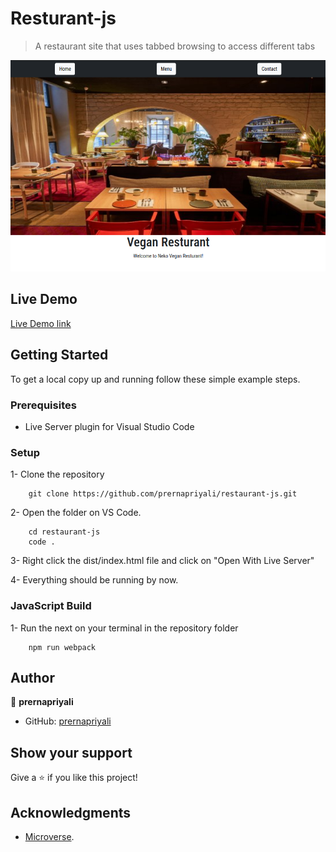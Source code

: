 # Resturant-js

> A restaurant site that uses tabbed browsing to access different tabs

![screenshot](./screen.png)

## Live Demo
[Live Demo link](https://prernapriyali.github.io/resturant_js/)

## Getting Started

To get a local copy up and running follow these simple example steps.

### Prerequisites

- Live Server plugin for Visual Studio Code

### Setup

1- Clone the repository

```
    git clone https://github.com/prernapriyali/restaurant-js.git
```

2- Open the folder on VS Code.

```
    cd restaurant-js
    code .
```

3- Right click the dist/index.html file and click on "Open With Live Server"

4- Everything should be running by now.

### JavaScript Build

1- Run the next on your terminal in the repository folder

```
    npm run webpack
```

## Author
👤 **prernapriyali**

- GitHub: [prernapriyali](https://github.com/prernapriyali)

## Show your support

Give a ⭐️ if you like this project!

## Acknowledgments

- [Microverse](https://www.microverse.org/).
